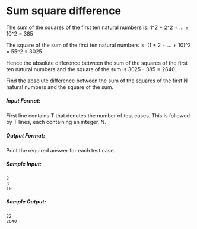 Sum square difference
======
The sum of the squares of the first ten natural numbers is:
1^2 + 2^2 + ... + 10^2 = 385

The square of the sum of the first ten natural numbers is:
(1 + 2 + ... + 10)^2 = 55^2 = 3025

Hence the absolute difference
between the sum of the squares of the first ten natural numbers and the
square of the sum is 3025 - 385 = 2640.

Find the absolute difference between the sum of the squares of the first N
natural numbers and the square of the sum.

##### Input Format:
First line contains T that denotes the number of test cases. This is followed
by T lines, each containing an integer, N.

##### Output Format:
Print the required answer for each test case.

##### Sample Input:
```
2
3
10
```

##### Sample Output:
```
22
2640
```
